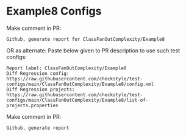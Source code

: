 # Example8 Configs
Make comment in PR:
```
Github, generate report for ClassFanOutComplexity/Example8
```
OR as alternate:
Paste below given to PR description to use such test configs:
```
Report label: ClassFanOutComplexity/Example8
Diff Regression config: https://raw.githubusercontent.com/checkstyle/test-configs/main/ClassFanOutComplexity/Example8/config.xml
Diff Regression projects: https://raw.githubusercontent.com/checkstyle/test-configs/main/ClassFanOutComplexity/Example8/list-of-projects.properties
```
Make comment in PR:
```
Github, generate report
```
